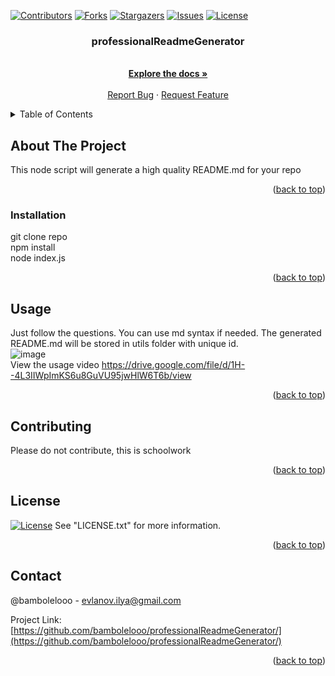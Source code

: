 <a id="readme-top"></a>

[![Contributors][contributors-shield]][contributors-url]
[![Forks][forks-shield]][forks-url]
[![Stargazers][stars-shield]][stars-url]
[![Issues][issues-shield]][issues-url]
[![License][license-shield]][license-url]

<h3 align="center">professionalReadmeGenerator</h3>

  <p align="center">
    <br />
    <a href="https://github.com/bambolelooo/professionalReadmeGenerator/"><strong>Explore the docs »</strong></a>
    <br />
    <br />
    <a href="https://github.com/bambolelooo/professionalReadmeGenerator//issues">Report Bug</a>
    ·
    <a href="https://github.com/bambolelooo/professionalReadmeGenerator//issues">Request Feature</a>
  </p>
</div>

<!-- TABLE OF CONTENTS -->
<details>
  <summary>Table of Contents</summary>
  <ol>
    <li>
      <a href="#about-the-project">About The Project</a>
    </li>
    <li><a href="#installation">Installation</a></li>
    <li><a href="#usage">Usage</a></li>
    <li><a href="#contributing">Contributing</a></li>
    <li><a href="#license">License</a></li>
    <li><a href="#contact">Contact</a></li>
  </ol>
</details>

<!-- ABOUT THE PROJECT -->

## About The Project

This node script will generate a high quality README.md for your repo

<p align="right">(<a href="#readme-top">back to top</a>)</p>

### Installation

git clone repo <br>npm install<br>node index.js

<p align="right">(<a href="#readme-top">back to top</a>)</p>

<!-- USAGE EXAMPLES -->

## Usage

Just follow the questions. You can use md syntax if needed. The generated README.md will be stored in utils folder with unique id.
<br>
![image](https://user-images.githubusercontent.com/63548697/206310727-739e4705-3ff2-49a0-b17b-f02fdc80ff8d.png)
<br>
View the usage video
https://drive.google.com/file/d/1H--4L3IIWpImKS6u8GuVU95jwHlW6T6b/view

<p align="right">(<a href="#readme-top">back to top</a>)</p>

<!-- CONTRIBUTING -->

## Contributing

Please do not contribute, this is schoolwork

<p align="right">(<a href="#readme-top">back to top</a>)</p>

<!-- LICENSE -->

## License

[![License][license-shield]][license-url] See "LICENSE.txt" for more information.

<p align="right">(<a href="#readme-top">back to top</a>)</p>

<!-- CONTACT -->

## Contact

@bambolelooo - evlanov.ilya@gmail.com

Project Link: [https://github.com/bambolelooo/professionalReadmeGenerator/](https://github.com/bambolelooo/professionalReadmeGenerator/)

<p align="right">(<a href="#readme-top">back to top</a>)</p>

<!-- MARKDOWN LINKS & IMAGES -->
<!-- https://www.markdownguide.org/basic-syntax/#reference-style-links -->

[contributors-shield]: https://img.shields.io/github/contributors/bambolelooo/professionalReadmeGenerator.svg?style=for-the-badge
[contributors-url]: https://github.com/bambolelooo/professionalReadmeGenerator//graphs/contributors
[forks-shield]: https://img.shields.io/github/forks/bambolelooo/professionalReadmeGenerator.svg?style=for-the-badge
[forks-url]: https://github.com/bambolelooo/professionalReadmeGenerator//network/members
[stars-shield]: https://img.shields.io/github/stars/bambolelooo/professionalReadmeGenerator.svg?style=for-the-badge
[stars-url]: https://github.com/bambolelooo/professionalReadmeGenerator//stargazers
[issues-shield]: https://img.shields.io/github/issues/bambolelooo/professionalReadmeGenerator.svg?style=for-the-badge
[issues-url]: https://github.com/bambolelooo/professionalReadmeGenerator//issues
[license-shield]: https://img.shields.io/github/license/bambolelooo/professionalReadmeGenerator.svg?style=for-the-badge
[license-url]: https://github.com/bambolelooo/professionalReadmeGenerator//blob/main/LICENSE

